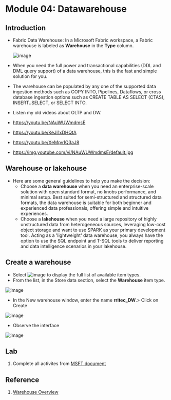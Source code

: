 # Module 04: Datawarehouse

## Introduction

- Fabric Data Warehouse: In a Microsoft Fabric workspace, a Fabric warehouse is labeled as **Warehouse** in the **Type** column.
  
  ![image](https://github.com/user-attachments/assets/3c827a1c-4e1c-406c-a5e6-52784b6149e8)

- When you need the full power and transactional capabilities (DDL and DML query support) of a data warehouse, this is the fast and simple solution for you.
- The warehouse can be populated by any one of the supported data ingestion methods such as COPY INTO, Pipelines, Dataflows, or cross database ingestion options such as CREATE TABLE AS SELECT (CTAS), INSERT..SELECT, or SELECT INTO.
- Listen my old videos about OLTP  and DW.
- https://youtu.be/NAuWUWmdmsE
- https://youtu.be/KeJi1xDHQtA
- https://youtu.be/XeMpv1Q3aJ8
- https://img.youtube.com/vi/NAuWUWmdmsE/default.jpg

## Warehouse or lakehouse

- Here are some general guidelines to help you make the decision:
    - Choose a **data warehouse** when you need an enterprise-scale solution with open standard format, no knobs performance, and minimal setup.  Best suited for semi-structured and structured data formats, the data warehouse is suitable for both beginner and experienced data professionals, offering simple and intuitive experiences.
    - Choose a **lakehouse** when you need a large repository of highly unstructured data from heterogeneous sources, leveraging low-cost object storage and want to use SPARK as your primary development tool. Acting as a 'lightweight' data warehouse, you always have the option to use the SQL endpoint and T-SQL tools to deliver reporting and data intelligence scenarios in your lakehouse.

## Create a warehouse

- Select ![image](https://github.com/user-attachments/assets/98fc64c0-6254-45ea-b4d2-54ff1f0ce348)  to display the full list of available item types.
- From the list, in the Store data section, select the **Warehouse** item type.
  
![image](https://github.com/user-attachments/assets/3f05b3ef-340a-4528-a190-77010aa06415)

- In the New warehouse window, enter the name **rritec_DW**.> Click on Create

![image](https://github.com/user-attachments/assets/96500816-0c36-4a0f-b03f-74203e218e8a)

- Observe the interface

![image](https://github.com/user-attachments/assets/5d89c921-dc84-4620-b33c-12b65fd62721)




## Lab
1. Complete all activites from [MSFT document](https://learn.microsoft.com/en-us/fabric/data-warehouse/tutorial-introduction)
## Reference 
1. [Warehouse Overview](https://learn.microsoft.com/en-us/fabric/data-warehouse/data-warehousing)
